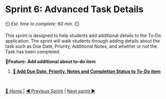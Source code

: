 # Sprint 6: Advanced Task Details
⏲️ _Est. time to complete: 60 min._ ⏲️

This sprint is designed to help students add additional details to the To-Do application.  The sprint will walk students through adding details about the task such as Due Date, Priority, Additional Notes, and whether or not the Task has been completed.

**📕Feature: Add additional about to-do item**
1. [**📖 Add Due Date, Priority, Notes and Completion Status to To-Do item**](/Track_1_ToDo_App/Sprint-06%20-%20Advanced%20To-Do%20Details/Feature%201%20-%20Add%20Additional%20To-Do%20Details/User%20Story%201%20-%20Add%20additional%20details%20to%20to-do%20item.md)


<br/>

[🔼 Home ](/Track_1_ToDo_App/README.md) | [◀ Previous Sprint](/Track_1_ToDo_App/Sprint-05%20-%20Advanced%20AI%20recommendations/README.md) | [Next sprint ▶](/Track_1_ToDo_App/Sprint-07%20-%20Advanced%20Styling%20Your%20Web%20App/README.md)